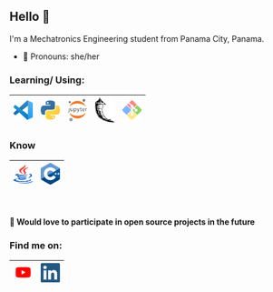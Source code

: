 ## Hello :cherry_blossom:
I'm a Mechatronics Engineering student from Panama City, Panama.<br> 
- :hibiscus: Pronouns: she/her

### Learning/ Using:

| [<img src= "https://raw.githubusercontent.com/jmibr/jmibr/master/img/vscode.png" alt="vscode logo" width="34">](https://code.visualstudio.com/) | [<img src= "https://raw.githubusercontent.com/jmibr/jmibr/master/img/python.png" alt="python logo" width="34">](https://www.python.org/) | [<img src= "https://raw.githubusercontent.com/jmibr/jmibr/master/img/jupyter.png" alt="jupyter logo" width="34">](https://jupyter.org/) | [<img src= "https://raw.githubusercontent.com/jmibr/jmibr/master/img/flask.png" alt="flask logo" width="34">](https://flask.palletsprojects.com/en/1.1.x/) | [<img src= "https://raw.githubusercontent.com/jmibr/jmibr/master/img/git.png" alt="git logo" width="34">](https://git-scm.com/)
|---|---|---|---|---|
### Know
| [<img src= "https://raw.githubusercontent.com/jmibr/jmibr/master/img/java.png" alt="java logo" width="34" height="34">](https://www.oracle.com/java/) | [<img src= "https://raw.githubusercontent.com/jmibr/jmibr/master/img/c++.png" alt="c++ logo" width="34">](https://isocpp.org/) 
|---|---|

&nbsp;&nbsp;
#### :sunflower: Would love to participate in open source projects in the future

### Find me on:


| [<img src= "https://raw.githubusercontent.com/jmibr/jmibr/master/img/youtube.png" alt="youtube logo" width="34">](https://www.youtube.com/channel/UC85A8irK1UEqnneJtxfWcUQ) | [<img src= "https://raw.githubusercontent.com/jmibr/jmibr/master/img/linkedin.png" alt="linkedin logo" width="34" height="34">](https://www.linkedin.com/in/jibrahim24) |
|---|---|
